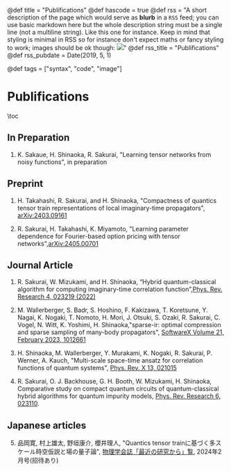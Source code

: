 @def title = "Publifications"
@def hascode = true
@def rss = "A short description of the page which would serve as **blurb** in a `RSS` feed; you can use basic markdown here but the whole description string must be a single line (not a multiline string). Like this one for instance. Keep in mind that styling is minimal in RSS so for instance don't expect maths or fancy styling to work; images should be ok though: ![](https://upload.wikimedia.org/wikipedia/en/b/b0/Rick_and_Morty_characters.jpg)"
@def rss_title = "Publifications"
@def rss_pubdate = Date(2019, 5, 1)

@def tags = ["syntax", "code", "image"]
# Publifications

\toc

## In Preparation
1. K. Sakaue, H. Shinaoka, R. Sakurai, "Learning tensor networks from noisy functions", in preparation

## Preprint 
1.  H. Takahashi, R. Sakurai, and H. Shinaoka, "Compactness of quantics tensor train representations of local imaginary-time propagators", [arXiv:2403.09161](https://arxiv.org/abs/2403.09161)

2. R. Sakurai, H. Takahashi, K. Miyamoto, "Learning parameter dependence for Fourier-based option pricing with tensor networks",[arXiv:2405.00701](https://arxiv.org/abs/2405.00701v3)


## Journal Article
1. R. Sakurai, W. Mizukami, and H. Shinaoka, “Hybrid quantum-classical algorithm for computing imaginary-time correlation function”,[Phys. Rev. Research 4, 023219 (2022)](https://doi.org/10.1103/PhysRevResearch.4.023219)


2. M. Wallerberger, S. Badr, S. Hoshino, F. Kakizawa, T. Koretsune, Y. Nagai, K. Nogaki, T. Nomoto, H. Mori, J. Otsuki, S. Ozaki, R. Sakurai, C. Vogel, N. Witt, K. Yoshimi, H. Shinaoka,"sparse-ir: optimal compression and sparse sampling of many-body propagators", [SoftwareX Volume 21, February 2023, 1012661](https://doi.org/10.1016/j.softx.2022.101266)

3. H. Shinaoka, M. Wallerberger, Y. Murakami, K. Nogaki, R. Sakurai, P. Werner, A. Kauch, "Multi-scale space-time ansatz for correlation functions of quantum systems", [Phys. Rev. X 13, 021015](https://journals.aps.org/prx/abstract/10.1103/PhysRevX.13.021015)

4. R. Sakurai, O. J. Backhouse, G. H. Booth, W. Mizukami, H. Shinaoka, Comparative study on compact quantum circuits of quantum-classical hybrid algorithms for quantum impurity models, [Phys. Rev. Research 6, 023110](https://journals.aps.org/prresearch/abstract/10.1103/PhysRevResearch.6.023110).


## Japanese articles
5. 品岡寛, 村上雄太, 野垣康介, 櫻井理人, "Quantics tensor trainに基づく多スケール時空仮説と場の量子論",  [物理学会誌「最近の研究から」覧](https://www.jps.or.jp/books/gakkaishi/2024/02/79-2.php), 2024年2月号(招待あり)